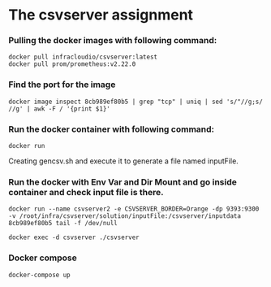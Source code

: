# The csvserver assignment

### Pulling the docker images with following command:

```
docker pull infracloudio/csvserver:latest
docker pull prom/prometheus:v2.22.0
```

### Find the port for the image

```
docker image inspect 8cb989ef80b5 | grep "tcp" | uniq | sed 's/"//g;s/ //g' | awk -F / '{print $1}'
```

### Run the docker container with following command:
```
docker run
```


Creating gencsv.sh and execute it to generate a file named inputFile.

### Run the docker with Env Var and Dir Mount and go inside container and check input file is there.

```
docker run --name csvserver2 -e CSVSERVER_BORDER=Orange -dp 9393:9300 -v /root/infra/csvserver/solution/inputFile:/csvserver/inputdata 8cb989ef80b5 tail -f /dev/null

docker exec -d csvserver ./csvserver
```

### Docker compose
```
docker-compose up
```
